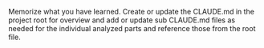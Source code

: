 Memorize what you have learned. Create or update the CLAUDE.md in the project root for overview and add or update sub CLAUDE.md files as needed for the individual analyzed parts and reference those from the root file.

